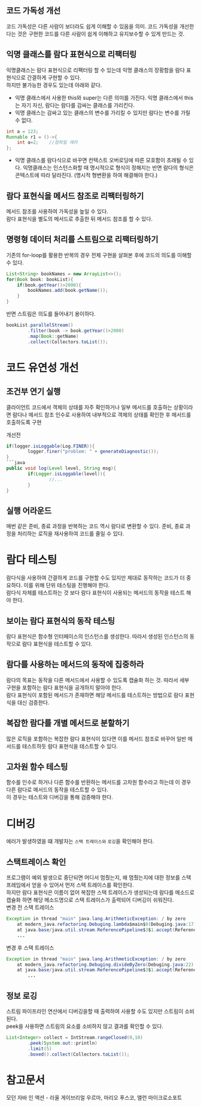 ## 코드 가독성 개선
코드 가독성은 다른 사람이 보더라도 쉽게 이해할 수 있음을 의미. 코드 가독성을 개선한다는 것은 구현한 코드를 다른 사람이 쉽게 이해하고 유지보수할 수 있게 만드는 것.

## 익명 클래스를 람다 표현식으로 리팩터링
익명클래스는 람다 표현식으로 리팩터링 할 수 있는데 익명 클래스의 장황함을 람다 표현식으로 간결하게 구현할 수 있다.  
하지만 불가능한 경우도 있는데 아래와 같다.
- 익명 클래스에서 사용한 this와 super는 다른 의미를 가진다. 익명 클래스에서 this는 자기 자신, 람다는 람다를 감싸는 클래스를 가리킨다.
- 익명 클래스는 감싸고 있는 클래스의 변수를 가리킬 수 있지만 람다는 변수를 가릴 수 없다.
```java
int a = 123;
Runnable r1 = ()->{
    int a=2;    //컴파일 에러       
};
```
- 익명 클래스를 람다식으로 바꾸면 컨텍스트 오버로딩에 따른 모호함이 초래될 수 있다. 익명클래스는 인스턴스화할 때 명시적으로 형식이 정해지는 반면 람다의 형식은 콘텍스트에 따라 달라진다. (명시적 형변환을 하여 해결해야 한다.)

## 람다 표현식을 메서드 참조로 리팩터링하기
메서드 참조를 사용하여 가독성을 높일 수 있다.  
람다 표현식을 별도의 메서드로 추출한 뒤 메서드 참조를 할 수 있다.

## 명령형 데이터 처리를 스트림으로 리팩터링하기
기존의 for-loop를 활용한 반복의 경우 전체 구현을 살펴본 후에 코드의 의도를 이해할 수 있다.
```java
List<String> bookNames = new ArrayList<>();
for(Book book: bookList){
    if(book.getYear()>2000){
        bookNames.add(book.getName());
    }
}
```
반면 스트림은 의도를 들어내기 용이하다.
```java
bookList.parallelStream()
        .filter(book -> book.getYear()>2000)
        .map(Book::getName)
        .collect(Collectors.toList());
```

# 코드 유연성 개선

## 조건부 연기 실행
클라이언트 코드에서 객체의 상태를 자주 확인하거나 일부 메서드를 호출하는 상황이라면 람다나 메서드 참조 인수로 사용하여 내부적으로 객체의 상태를 확인한 후 메서드를 호출하도록 구현

개선전
```java
if(logger.isLoggable(Log.FINER)){
        logger.finer("problem: " + generateDiagnostic());
}
```java
public void log(Level level, String msg){
        if(Logger.isLoggable(level)){
                //...
        }
}
```

## 실행 어라운드
매번 같은 준비, 종료 과정을 반복하는 코드 역시 람다로 변환할 수 있다. 준비, 종료 과정을 처리하는 로직을 재사용하여 코드를 줄일 수 있다.

# 람다 테스팅
람다식을 사용하여 간결하게 코드를 구현할 수도 있지만 제대로 동작하는 코드가 더 중요하다. 이를 위해 단위 테스팅을 진행해야 한다.  
람다식 자체를 테스트하는 것 보다 람다 표현식이 사용되는 메서드의 동작을 테스트 해야 한다.

## 보이는 람다 표현식의 동작 테스팅
람다 표현식은 함수형 인터페이스의 인스턴스를 생성한다. 따라서 생성된 인스턴스의 동작으로 람다 표현식을 테스트할 수 있다.

## 람다를 사용하는 메서드의 동작에 집중하라
람다의 목표는 동작을 다른 메서드에서 사용할 수 있도록 캡슐화 하는 것. 따라서 세부 구현을 포함하는 람다 표현식을 공개하지 말아야 한다.  
람다 표현식이 포함된 메서드가 존재하면 해당 메서드를 테스트하는 방법으로 람다 표현식을 대신 검증한다.

## 복잡한 람다를 개별 메서드로 분할하기
많은 로직을 포함하는 복잡한 람다 표현식이 있다면 이를 메서드 참조로 바꾸어 일반 메서드를 테스트하듯 람다 표현식을 테스트할 수 있다.

## 고차원 함수 테스팅
함수를 인수로 하거나 다른 함수를 반환하는 메서드를 고차원 함수라고 하는데 이 경우 다른 람다로 메서드의 동작을 테스트할 수 있다.  
이 경우는 테스트와 디버깅을 통해 검증해야 한다.

# 디버깅
에러가 발생하였을 떄 개발자는 `스택 트레이스와` `로깅`을 확인해야 한다.  

## 스택트레이스 확인
프로그램이 예외 발생으로 중단되면 어디서 멈췄는지, 왜 멈췄는지에 대한 정보를 스택 프레임에서 얻을 수 있어서 먼저 스택 트레이스를 확인한다.  
하지만 람다 표현식은 이름이 없어 복잡한 스택 트레이스가 생성되는데 람다를 메소드로 캡슐화 하면 해당 메소드명으로 스택 트레이스가 출력되어 디버깅이 쉬워진다.  
변경 전 스택 트레이스
```java
Exception in thread "main" java.lang.ArithmeticException: / by zero
	at modern_java.refactoring.Debuging.lambda$main$0(Debuging.java:17)     <- 생소한 이름
	at java.base/java.util.stream.ReferencePipeline$3$1.accept(ReferencePipeline.java:195)
	...
```
변경 후 스택 트레이스
```java
Exception in thread "main" java.lang.ArithmeticException: / by zero
	at modern_java.refactoring.Debuging.divideByZero(Debuging.java:22)
	at java.base/java.util.stream.ReferencePipeline$3$1.accept(ReferencePipeline.java:195)
        ...
```

## 정보 로깅
스트림 파이프라인 연산에서 디버깅을할 때 출력하여 사용할 수도 있지만 스트림이 소비된다.  
peek을 사용하면 스트림의 요소를 소비하지 않고 결과를 확인할 수 있다.

```java
List<Integer> collect = IntStream.rangeClosed(0,10)
        .peek(System.out::println)
        .limit(5)
        .boxed().collect(Collectors.toList());
```

# 참고문서

모던 자바 인 액션 - 라울 게이브리얼 우르마, 마리오 푸스코, 앨런 마이크로소포트

